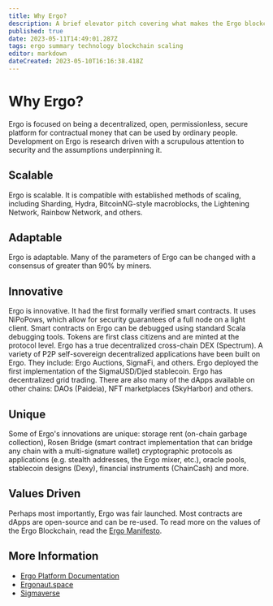 ```yaml
---
title: Why Ergo?
description: A brief elevator pitch covering what makes the Ergo blockchain unique
published: true
date: 2023-05-11T14:49:01.287Z
tags: ergo summary technology blockchain scaling
editor: markdown
dateCreated: 2023-05-10T16:16:38.418Z
---
```


# Why Ergo?

Ergo is focused on being a decentralized, open, permissionless, secure platform for contractual money that can be used by ordinary people. Development on Ergo is research driven with a scrupulous attention to security and the assumptions underpinning it. 

## Scalable

Ergo is scalable. It is compatible with established methods of scaling, including Sharding, Hydra, BitcoinNG-style macroblocks, the Lightening Network, Rainbow Network, and others.

## Adaptable

Ergo is adaptable. Many of the parameters of Ergo can be changed with a consensus of greater than 90% by miners. 

## Innovative

Ergo is innovative. It had the first formally verified smart contracts. It uses NiPoPows, which allow for security guarantees of a full node on a light client. Smart contracts on Ergo can be debugged using standard Scala debugging tools. Tokens are first class citizens and are minted at the protocol level. Ergo has a true decentralized cross-chain DEX (Spectrum). A variety of P2P self-sovereign decentralized applications have been built on Ergo. They include: Ergo Auctions, SigmaFi, and others. Ergo deployed the first implementation of the SigmaUSD/Djed stablecoin. Ergo has decentralized grid trading. There are also many of the dApps available on other chains: DAOs (Paideia), NFT marketplaces (SkyHarbor) and others.

## Unique

Some of Ergo's innovations are unique: storage rent (on-chain garbage collection), Rosen Bridge (smart contract implementation that can bridge any chain with a multi-signature wallet) cryptographic protocols as applications (e.g. stealth addresses, the Ergo mixer, etc.), oracle pools, stablecoin designs (Dexy), financial instruments (ChainCash) and more.

## Values Driven

Perhaps most importantly, Ergo was fair launched. Most contracts are dApps are open-source and can be re-used. To read more on the values of the Ergo Blockchain, read the [Ergo Manifesto](/en/Ergo/manifesto).

## More Information
- [Ergo Platform Documentation](https://docs.ergoplatform.com/)
- [Ergonaut.space](/en/home)
- [Sigmaverse](https://sigmaverse.io/)